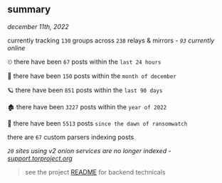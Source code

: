 
## summary
_december 11th, 2022_

currently tracking `130` groups across `238` relays & mirrors - _`93` currently online_

⏲ there have been `67` posts within the `last 24 hours`

🦈 there have been `150` posts within the `month of december`

🪐 there have been `851` posts within the `last 90 days`

🏚 there have been `3227` posts within the `year of 2022`

🦕 there have been `5513` posts `since the dawn of ransomwatch`

there are `67` custom parsers indexing posts

_`20` sites using v2 onion services are no longer indexed - [support.torproject.org](https://support.torproject.org/onionservices/v2-deprecation/)_

> see the project [README](https://github.com/joshhighet/ransomwatch#ransomwatch--) for backend technicals
